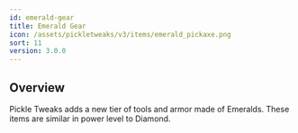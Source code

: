 ```yaml
---
id: emerald-gear
title: Emerald Gear
icon: /assets/pickletweaks/v3/items/emerald_pickaxe.png
sort: 11
version: 3.0.0
---
```


## Overview

Pickle Tweaks adds a new tier of tools and armor made of Emeralds. These items are similar in power level to Diamond.
